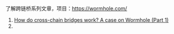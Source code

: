 

了解跨链桥系列文章，项目：https://wormhole.com/

1. [How do cross-chain bridges work? A case on Wormhole (Part 1)](https://medium.com/coinmonks/how-do-cross-chain-bridges-work-a-case-on-wormhole-part-1-37c8de2cf2e4)
2. 